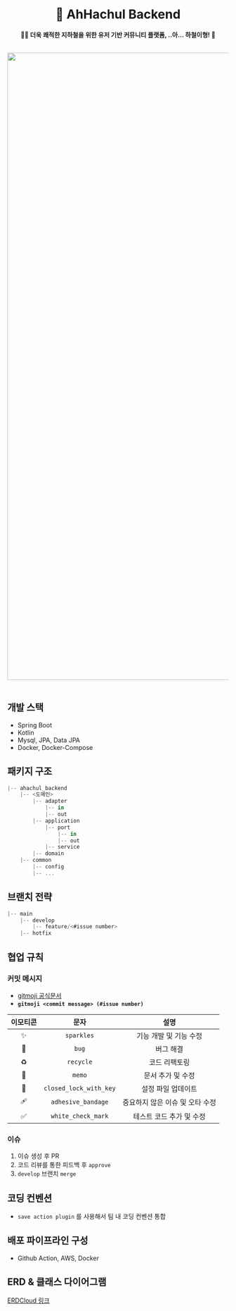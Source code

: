 <div align="center">

# 🚀 AhHachul Backend

**🧜‍♂️ 더욱 쾌적한 지하철을 위한 유저 기반 커뮤니티 플랫폼, ..아... 하철이형! 🧜**

<br />

<img width="1424" alt="image" src="https://github.com/ahachulTeam/ahachul_web/assets/80245801/d29c819c-6b95-4a77-838a-3bdc92a297fb">
</div>

<br />
</div>

## 개발 스택

- Spring Boot
- Kotlin
- Mysql, JPA, Data JPA
- Docker, Docker-Compose

## 패키지 구조

```javascript
|-- ahachul_backend
    |-- <도메인>
        |-- adapter
            |-- in
            |-- out
        |-- application
            |-- port
                |-- in
                |-- out
            |-- service
        |-- domain
    |-- common
        |-- config
        |-- ...
```

## 브랜치 전략

```javascript
|-- main
    |-- develop
        |-- feature/<#issue number>
    |-- hotfix
```

## 협업 규칙

### 커밋 메시지

- [gitmoji 공식문서](https://gitmoji.dev/)
- **`gitmoji <commit message> (#issue number)`**

| 이모티콘 | 문자 | 설명 | 
| :-------: | :---: | :---: |
|:sparkles: | `sparkles` | 기능 개발 및 기능 수정|
|:bug:| `bug` | 버그 해결 |
|:recycle: | `recycle` | 코드 리팩토링
|:memo: | `memo` | 문서 추가 및 수정
|:closed_lock_with_key: | `closed_lock_with_key` | 설정 파일 업데이트
|:adhesive_bandage: | `adhesive_bandage` | 중요하지 않은 이슈 및 오타 수정
|:white_check_mark:| `white_check_mark` | 테스트 코드 추가 및 수정


### 이슈

1. 이슈 생성 후 PR
2. 코드 리뷰를 통한 피드백 후 `approve`
3. `develop` 브랜치 `merge`

## 코딩 컨벤션

- `save action plugin` 를 사용해서 팀 내 코딩 컨벤션 통합

## 배포 파이프라인 구성

- Github Action, AWS, Docker

## ERD & 클래스 다이어그램
[ERDCloud 링크](https://www.erdcloud.com/d/6dKc9AeJrWc2ZQRNv)


